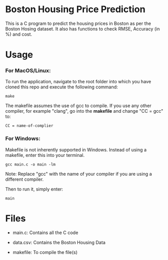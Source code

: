 # Boston Housing Price Prediction
This is a C program to predict the housing prices in Boston as per the Boston Hosing dataset. It also has functions to check RMSE, Accuracy (in %) and cost.


# Usage

### For MacOS/Linux:

To run the application, navigate to the root folder into which you have cloned this repo and execute the following command:  
```terminal
make
```

The makefile assumes the use of gcc to compile. If you use any other compiler, for example "clang", go into the <b>makefile</b> and change "CC = gcc" to:
```
CC = name-of-complier
```

### For Windows:
Makefile is not inherently supported in Windows. Instead of using a makefile, enter this into your terminal.

```terminal
gcc main.c -o main -lm
```

Note: Replace "gcc" with the name of your compiler if you are using a different compiler.

Then to run it, simply enter:
```terminal
main
```




# Files
* main.c: Contains all the C code

* data.csv: Contains the Boston Housing Data

* makefile: To compile the file(s)




